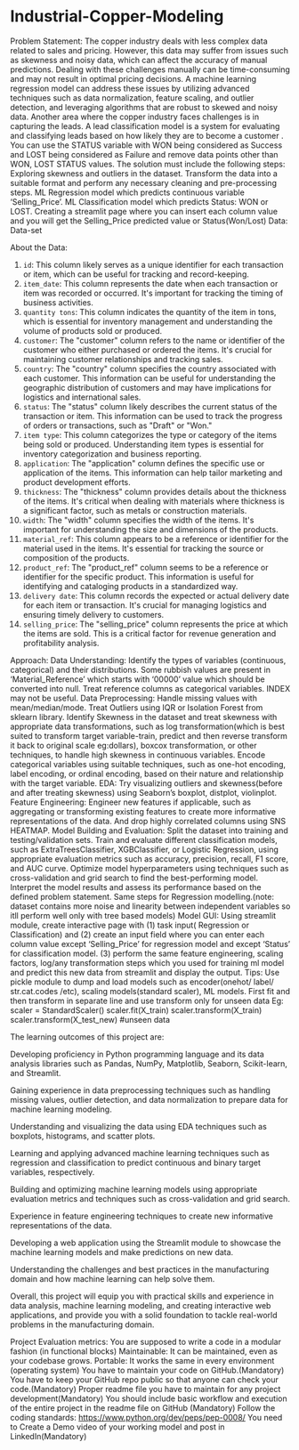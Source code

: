 # Industrial-Copper-Modeling

Problem Statement:
The copper industry deals with less complex data related to sales and pricing. However, this data may suffer from issues such as skewness and noisy data, which can affect the accuracy of manual predictions. Dealing with these challenges manually can be time-consuming and may not result in optimal pricing decisions. A machine learning regression model can address these issues by utilizing advanced techniques such as data normalization, feature scaling, and outlier detection, and leveraging algorithms that are robust to skewed and noisy data. 
Another area where the copper industry faces challenges is in capturing the leads. A lead classification model is a system for evaluating and classifying leads based on how likely they are to become a customer . You can use the STATUS variable with WON being considered as Success and LOST being considered as Failure and remove data points other than WON, LOST STATUS values.
The solution must include the following steps:
Exploring skewness and outliers in the dataset.
Transform the data into a suitable format and perform any necessary cleaning and pre-processing steps.
ML Regression model which predicts continuous variable ‘Selling_Price’.
ML Classification model which predicts Status: WON or LOST.
Creating a streamlit page where you can insert each column value and you will get the Selling_Price predicted value or Status(Won/Lost)
Data: Data-set


About the Data:
1. `id`: This column likely serves as a unique identifier for each transaction or item, which can be useful for tracking and record-keeping.
2. `item_date`: This column represents the date when each transaction or item was recorded or occurred. It's important for tracking the timing of business activities.
3. `quantity tons`: This column indicates the quantity of the item in tons, which is essential for inventory management and understanding the volume of products sold or produced.
4. `customer`: The "customer" column refers to the name or identifier of the customer who either purchased or ordered the items. It's crucial for maintaining customer relationships and tracking sales.
5. `country`: The "country" column specifies the country associated with each customer. This information can be useful for understanding the geographic distribution of customers and may have implications for logistics and international sales.
6. `status`: The "status" column likely describes the current status of the transaction or item. This information can be used to track the progress of orders or transactions, such as "Draft" or "Won."
7. `item type`: This column categorizes the type or category of the items being sold or produced. Understanding item types is essential for inventory categorization and business reporting.
8. `application`: The "application" column defines the specific use or application of the items. This information can help tailor marketing and product development efforts.
9. `thickness`: The "thickness" column provides details about the thickness of the items. It's critical when dealing with materials where thickness is a significant factor, such as metals or construction materials.
10. `width`: The "width" column specifies the width of the items. It's important for understanding the size and dimensions of the products.
11. `material_ref`: This column appears to be a reference or identifier for the material used in the items. It's essential for tracking the source or composition of the products.
12. `product_ref`: The "product_ref" column seems to be a reference or identifier for the specific product. This information is useful for identifying and cataloging products in a standardized way.
13. `delivery date`: This column records the expected or actual delivery date for each item or transaction. It's crucial for managing logistics and ensuring timely delivery to customers.
14. `selling_price`: The "selling_price" column represents the price at which the items are sold. This is a critical factor for revenue generation and profitability analysis.

Approach: 
Data Understanding: Identify the types of variables (continuous, categorical) and their distributions. Some rubbish values are present in ‘Material_Reference’ which starts with ‘00000’ value which should be converted into null. Treat reference columns as categorical variables. INDEX may not be useful.
Data Preprocessing: 
Handle missing values with mean/median/mode.
Treat Outliers using IQR or Isolation Forest from sklearn library.
Identify Skewness in the dataset and treat skewness with appropriate data transformations, such as log transformation(which is best suited to transform target variable-train, predict and then reverse transform it back to original scale eg:dollars), boxcox transformation, or other techniques, to handle high skewness in continuous variables.
Encode categorical variables using suitable techniques, such as one-hot encoding, label encoding, or ordinal encoding, based on their nature and relationship with the target variable.
EDA: Try visualizing outliers and skewness(before and after treating skewness) using Seaborn’s boxplot, distplot, violinplot.
Feature Engineering: Engineer new features if applicable, such as aggregating or transforming existing features to create more informative representations of the data. And drop highly correlated columns using SNS HEATMAP.
Model Building and Evaluation:
Split the dataset into training and testing/validation sets. 
Train and evaluate different classification models, such as ExtraTreesClassifier, XGBClassifier, or Logistic Regression, using appropriate evaluation metrics such as accuracy, precision, recall, F1 score, and AUC curve. 
Optimize model hyperparameters using techniques such as cross-validation and grid search to find the best-performing model.
Interpret the model results and assess its performance based on the defined problem statement.
Same steps for Regression modelling.(note: dataset contains more noise and linearity between independent variables so itll perform well only with tree based models)
Model GUI: Using streamlit module, create interactive page with
   (1) task input( Regression or Classification) and 
   (2) create an input field where you can enter each column value except ‘Selling_Price’ for regression model and  except ‘Status’ for classification model. 
   (3) perform the same feature engineering, scaling factors, log/any transformation steps which you used for training ml model and predict this new data from streamlit and display the output.
Tips: Use pickle module to dump and load models such as encoder(onehot/ label/ str.cat.codes /etc), scaling models(standard scaler), ML models. First fit and then transform in separate line and use transform only for unseen data 
Eg: scaler = StandardScaler()
scaler.fit(X_train)
scaler.transform(X_train)
scaler.transform(X_test_new) #unseen data

The learning outcomes of this project are: 

Developing proficiency in Python programming language and its data analysis libraries such as Pandas, NumPy, Matplotlib, Seaborn, Scikit-learn, and Streamlit.

Gaining experience in data preprocessing techniques such as handling missing values, outlier detection, and data normalization to prepare data for machine learning modeling.

Understanding and visualizing the data using EDA techniques such as boxplots, histograms, and scatter plots.

Learning and applying advanced machine learning techniques such as regression and classification to predict continuous and binary target variables, respectively.

Building and optimizing machine learning models using appropriate evaluation metrics and techniques such as cross-validation and grid search.

Experience in feature engineering techniques to create new informative representations of the data.

Developing a web application using the Streamlit module to showcase the machine learning models and make predictions on new data.

Understanding the challenges and best practices in the manufacturing domain and how machine learning can help solve them.

Overall, this project will equip you with practical skills and experience in data analysis, machine learning modeling, and creating interactive web applications, and provide you with a solid foundation to tackle real-world problems in the manufacturing domain.

Project Evaluation metrics:
You are supposed to write a code in a modular fashion (in functional blocks)
Maintainable: It can be maintained, even as your codebase grows.
Portable: It works the same in every environment (operating system)
You have to maintain your code on GitHub.(Mandatory)
You have to keep your GitHub repo public so that anyone can check your code.(Mandatory)
Proper readme file you have to maintain for any project development(Mandatory)
You should include basic workflow and execution of the entire project in the readme file on GitHub (Mandatory)
Follow the coding standards: https://www.python.org/dev/peps/pep-0008/
You need to Create a Demo video of your working model and post in LinkedIn(Mandatory)
